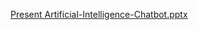 [Present Artificial-Intelligence-Chatbot.pptx](https://github.com/yunlee123456/Artificial-Intelligence-Chatbot/files/10392433/Present.Artificial-Intelligence-Chatbot.pptx)

